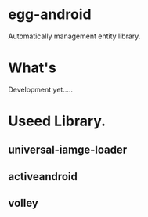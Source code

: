 egg-android
===========

Automatically management entity library.

# What's
Development yet.....


# Useed Library.
## universal-iamge-loader
## activeandroid
## volley
